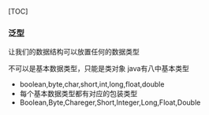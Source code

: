 



[TOC]

### 泛型

让我们的数据结构可以放置任何的数据类型

不可以是基本数据类型，只能是类对象
java有八中基本类型

- boolean,byte,char,short,int,long,float,double
- 每个基本数据类型都有对应的包装类型
- Boolean,Byte,Chareger,Short,Integer,Long,Float,Double